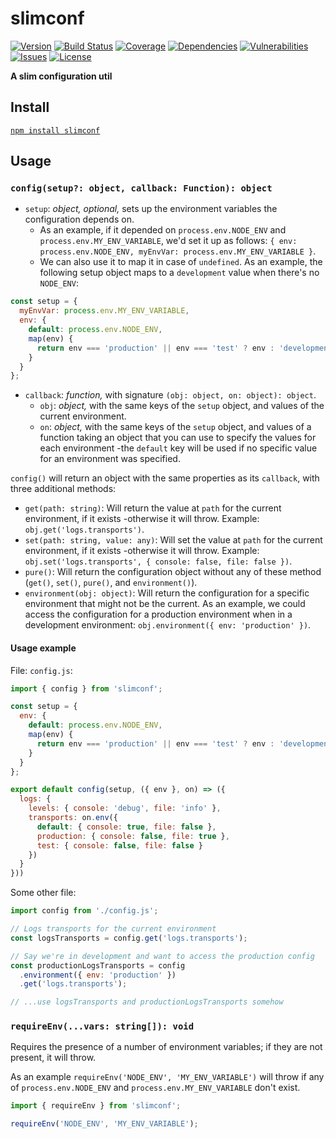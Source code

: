 # slimconf

[![Version](https://img.shields.io/npm/v/slimconf.svg)](https://www.npmjs.com/package/slimconf)
[![Build Status](https://travis-ci.org/rafamel/slimconf.svg)](https://travis-ci.org/rafamel/slimconf)
[![Coverage](https://img.shields.io/coveralls/rafamel/slimconf.svg)](https://coveralls.io/github/rafamel/slimconf)
[![Dependencies](https://david-dm.org/rafamel/slimconf/status.svg)](https://david-dm.org/rafamel/slimconf)
[![Vulnerabilities](https://snyk.io/test/npm/slimconf/badge.svg)](https://snyk.io/test/npm/slimconf)
[![Issues](https://img.shields.io/github/issues/rafamel/slimconf.svg)](https://github.com/rafamel/slimconf/issues)
[![License](https://img.shields.io/github/license/rafamel/slimconf.svg)](https://github.com/rafamel/slimconf/blob/master/LICENSE)

<!-- markdownlint-disable MD036 -->
**A slim configuration util**
<!-- markdownlint-enable MD036 -->

## Install

[`npm install slimconf`](https://www.npmjs.com/package/slimconf)

## Usage

### `config(setup?: object, callback: Function): object`

* `setup`: *object, optional,* sets up the environment variables the configuration depends on.
  * As an example, if it depended on `process.env.NODE_ENV` and `process.env.MY_ENV_VARIABLE`, we'd set it up as follows: `{ env: process.env.NODE_ENV, myEnvVar: process.env.MY_ENV_VARIABLE }`.
  * We can also use it to map it in case of `undefined`. As an example, the following setup object maps to a `development` value when there's no `NODE_ENV`:

```javascript
const setup = {
  myEnvVar: process.env.MY_ENV_VARIABLE,
  env: {
    default: process.env.NODE_ENV,
    map(env) {
      return env === 'production' || env === 'test' ? env : 'development';
    }
  }
};
```

* `callback`: *function,* with signature `(obj: object, on: object): object`.
  * `obj`: *object,* with the same keys of the `setup` object, and values of the current environment.
  * `on`: *object,* with the same keys of the `setup` object, and values of a function taking an object that you can use to specify the values for each environment -the `default` key will be used if no specific value for an environment was specified.

`config()` will return an object with the same properties as its `callback`, with three additional methods:
  
* `get(path: string)`: Will return the value at `path` for the current environment, if it exists -otherwise it will throw. Example: `obj.get('logs.transports')`.
* `set(path: string, value: any)`: Will set the value at `path` for the current environment, if it exists -otherwise it will throw. Example: `obj.set('logs.transports', { console: false, file: false })`.
* `pure()`: Will return the configuration object without any of these method (`get()`, `set()`, `pure()`, and `environment()`).
* `environment(obj: object)`: Will return the configuration for a specific environment that might not be the current. As an example, we could access the configuration for a production environment when in a development environment: `obj.environment({ env: 'production' })`.

#### Usage example

File: `config.js`:

```javascript
import { config } from 'slimconf';

const setup = {
  env: {
    default: process.env.NODE_ENV,
    map(env) {
      return env === 'production' || env === 'test' ? env : 'development';
    }
  }
};

export default config(setup, ({ env }, on) => ({
  logs: {
    levels: { console: 'debug', file: 'info' },
    transports: on.env({
      default: { console: true, file: false },
      production: { console: false, file: true },
      test: { console: false, file: false }
    })
  }
}))
```

Some other file:

```javascript
import config from './config.js';

// Logs transports for the current environment
const logsTransports = config.get('logs.transports');

// Say we're in development and want to access the production config
const productionLogsTransports = config
  .environment({ env: 'production' })
  .get('logs.transports');

// ...use logsTransports and productionLogsTransports somehow
```

### `requireEnv(...vars: string[]): void`

Requires the presence of a number of environment variables; if they are not present, it will throw.

As an example `requireEnv('NODE_ENV', 'MY_ENV_VARIABLE')` will throw if any of `process.env.NODE_ENV` and `process.env.MY_ENV_VARIABLE` don't exist.

```javascript
import { requireEnv } from 'slimconf';

requireEnv('NODE_ENV', 'MY_ENV_VARIABLE');
```
